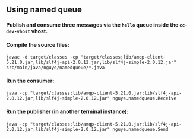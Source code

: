 ## Using named queue

#### Publish and consume three messages via the `hello` queue inside the `cc-dev-vhost` vhost. 
#### Compile the source files:
```
javac -d target/classes -cp "target/classes;lib/amqp-client-5.21.0.jar;lib/slf4j-api-2.0.12.jar;lib/slf4j-simple-2.0.12.jar" src/main/java/nguye/namedqueue/*.java
```
#### Run the consumer:
```
java -cp "target/classes;lib/amqp-client-5.21.0.jar;lib/slf4j-api-2.0.12.jar;lib/slf4j-simple-2.0.12.jar" nguye.namedqueue.Receive
```
#### Run the publisher (in another terminal instance):
```
java -cp "target/classes;lib/amqp-client-5.21.0.jar;lib/slf4j-api-2.0.12.jar;lib/slf4j-simple-2.0.12.jar" nguye.namedqueue.Send
```